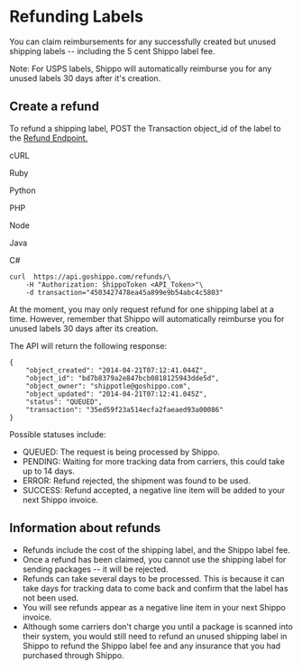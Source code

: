 Refunding Labels
================

You can claim reimbursements for any successfully created but unused shipping labels -- including the 5 cent Shippo label fee.

Note: For USPS labels, Shippo will automatically reimburse you for any unused labels 30 days after it's creation.

Create a refund
---------------

To refund a shipping label, POST the Transaction object_id of the label to the [Refund Endpoint.](https://goshippo.com/docs/reference#refunds)

cURL

Ruby

Python

PHP

Node

Java

C#

```
curl  https://api.goshippo.com/refunds/\
    -H "Authorization: ShippoToken <API_Token>"\
    -d transaction="4503427478ea45a899e9b54abc4c5803"	
```

At the moment, you may only request refund for one shipping label at a time. However, remember that Shippo will automatically reimburse you for unused labels 30 days after its creation.

The API will return the following response:

```
{
    "object_created": "2014-04-21T07:12:41.044Z",
    "object_id": "bd7b8379a2e847bcb0818125943dde5d",
    "object_owner": "shippotle@goshippo.com",
    "object_updated": "2014-04-21T07:12:41.045Z",
    "status": "QUEUED",
    "transaction": "35ed59f23a514ecfa2faeaed93a00086"
}
```

Possible statuses include:

-   QUEUED: The request is being processed by Shippo.
-   PENDING: Waiting for more tracking data from carriers, this could take up to 14 days.
-   ERROR: Refund rejected, the shipment was found to be used.
-   SUCCESS: Refund accepted, a negative line item will be added to your next Shippo invoice.

Information about refunds
-------------------------

-   Refunds include the cost of the shipping label, and the Shippo label fee.
-   Once a refund has been claimed, you cannot use the shipping label for sending packages -- it will be rejected.
-   Refunds can take several days to be processed. This is because it can take days for tracking data to come back and confirm that the label has not been used.
-   You will see refunds appear as a negative line item in your next Shippo invoice.
-   Although some carriers don't charge you until a package is scanned into their system, you would still need to refund an unused shipping label in Shippo to refund the Shippo label fee and any insurance that you had purchased through Shippo.